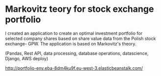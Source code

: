 # Markovitz teory for stock exchange portfolio

I created an application to create an optimal investment portfolio for selected company shares based on share value data from the Polish stock exchange- GPW. The application is based on Markovitz's theory.


(Pandas, Rest API, data processing, database operations, datascience, Django, AWS deploy)

http://portfolio-env.eba-8dm4ku9f.eu-west-3.elasticbeanstalk.com/
